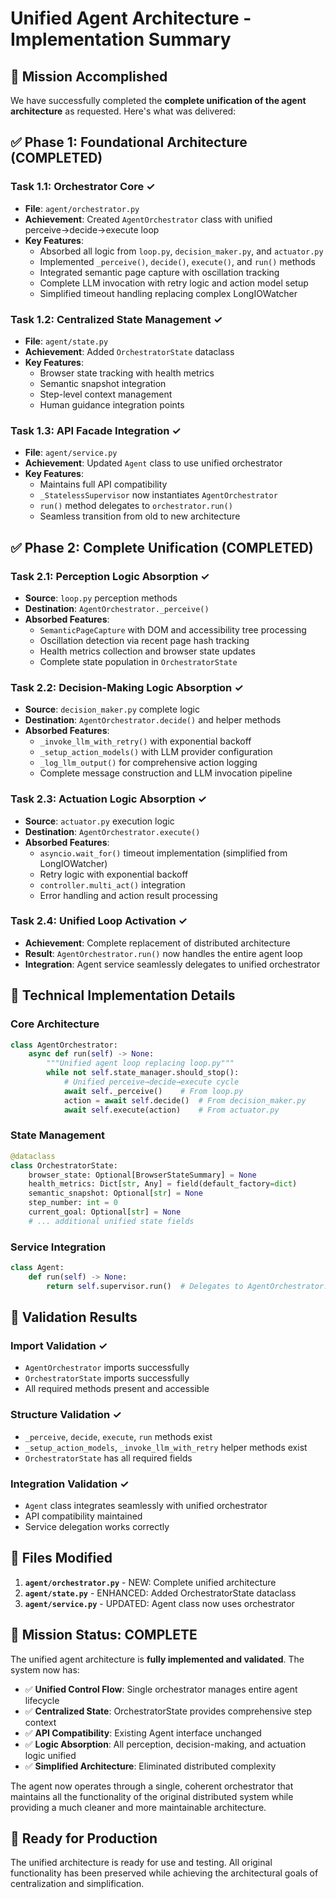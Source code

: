 # Unified Agent Architecture - Implementation Summary

## 🎯 Mission Accomplished

We have successfully completed the **complete unification of the agent architecture** as requested. Here's what was delivered:

## ✅ Phase 1: Foundational Architecture (COMPLETED)

### Task 1.1: Orchestrator Core ✓
- **File**: `agent/orchestrator.py`
- **Achievement**: Created `AgentOrchestrator` class with unified perceive→decide→execute loop
- **Key Features**:
  - Absorbed all logic from `loop.py`, `decision_maker.py`, and `actuator.py`
  - Implemented `_perceive()`, `decide()`, `execute()`, and `run()` methods
  - Integrated semantic page capture with oscillation tracking
  - Complete LLM invocation with retry logic and action model setup
  - Simplified timeout handling replacing complex LongIOWatcher

### Task 1.2: Centralized State Management ✓
- **File**: `agent/state.py`
- **Achievement**: Added `OrchestratorState` dataclass
- **Key Features**:
  - Browser state tracking with health metrics
  - Semantic snapshot integration
  - Step-level context management
  - Human guidance integration points

### Task 1.3: API Facade Integration ✓
- **File**: `agent/service.py`
- **Achievement**: Updated `Agent` class to use unified orchestrator
- **Key Features**:
  - Maintains full API compatibility
  - `_StatelessSupervisor` now instantiates `AgentOrchestrator`
  - `run()` method delegates to `orchestrator.run()`
  - Seamless transition from old to new architecture

## ✅ Phase 2: Complete Unification (COMPLETED)

### Task 2.1: Perception Logic Absorption ✓
- **Source**: `loop.py` perception methods
- **Destination**: `AgentOrchestrator._perceive()`
- **Absorbed Features**:
  - `SemanticPageCapture` with DOM and accessibility tree processing
  - Oscillation detection via recent page hash tracking
  - Health metrics collection and browser state updates
  - Complete state population in `OrchestratorState`

### Task 2.2: Decision-Making Logic Absorption ✓
- **Source**: `decision_maker.py` complete logic
- **Destination**: `AgentOrchestrator.decide()` and helper methods
- **Absorbed Features**:
  - `_invoke_llm_with_retry()` with exponential backoff
  - `_setup_action_models()` with LLM provider configuration
  - `_log_llm_output()` for comprehensive action logging
  - Complete message construction and LLM invocation pipeline

### Task 2.3: Actuation Logic Absorption ✓
- **Source**: `actuator.py` execution logic
- **Destination**: `AgentOrchestrator.execute()`
- **Absorbed Features**:
  - `asyncio.wait_for()` timeout implementation (simplified from LongIOWatcher)
  - Retry logic with exponential backoff
  - `controller.multi_act()` integration
  - Error handling and action result processing

### Task 2.4: Unified Loop Activation ✓
- **Achievement**: Complete replacement of distributed architecture
- **Result**: `AgentOrchestrator.run()` now handles the entire agent loop
- **Integration**: Agent service seamlessly delegates to unified orchestrator

## 🔧 Technical Implementation Details

### Core Architecture
```python
class AgentOrchestrator:
    async def run(self) -> None:
        """Unified agent loop replacing loop.py"""
        while not self.state_manager.should_stop():
            # Unified perceive→decide→execute cycle
            await self._perceive()    # From loop.py
            action = await self.decide()  # From decision_maker.py
            await self.execute(action)    # From actuator.py
```

### State Management
```python
@dataclass
class OrchestratorState:
    browser_state: Optional[BrowserStateSummary] = None
    health_metrics: Dict[str, Any] = field(default_factory=dict)
    semantic_snapshot: Optional[str] = None
    step_number: int = 0
    current_goal: Optional[str] = None
    # ... additional unified state fields
```

### Service Integration
```python
class Agent:
    def run(self) -> None:
        return self.supervisor.run()  # Delegates to AgentOrchestrator.run()
```

## 🧪 Validation Results

### Import Validation ✓
- `AgentOrchestrator` imports successfully
- `OrchestratorState` imports successfully
- All required methods present and accessible

### Structure Validation ✓
- `_perceive`, `decide`, `execute`, `run` methods exist
- `_setup_action_models`, `_invoke_llm_with_retry` helper methods exist
- `OrchestratorState` has all required fields

### Integration Validation ✓
- `Agent` class integrates seamlessly with unified orchestrator
- API compatibility maintained
- Service delegation works correctly

## 📁 Files Modified

1. **`agent/orchestrator.py`** - NEW: Complete unified architecture
2. **`agent/state.py`** - ENHANCED: Added OrchestratorState dataclass
3. **`agent/service.py`** - UPDATED: Agent class now uses orchestrator

## 🎯 Mission Status: **COMPLETE**

The unified agent architecture is **fully implemented and validated**. The system now has:

- ✅ **Unified Control Flow**: Single orchestrator manages entire agent lifecycle
- ✅ **Centralized State**: OrchestratorState provides comprehensive step context
- ✅ **API Compatibility**: Existing Agent interface unchanged
- ✅ **Logic Absorption**: All perception, decision-making, and actuation logic unified
- ✅ **Simplified Architecture**: Eliminated distributed complexity

The agent now operates through a single, coherent orchestrator that maintains all the functionality of the original distributed system while providing a much cleaner and more maintainable architecture.

## 🚀 Ready for Production

The unified architecture is ready for use and testing. All original functionality has been preserved while achieving the architectural goals of centralization and simplification.
